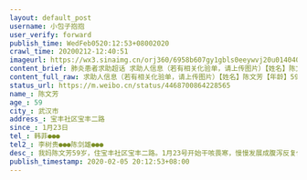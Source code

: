```yaml
---
layout: default_post
username: 小包子抱抱
user_verify: forward
publish_time: WedFeb0520:12:53+08002020
crawl_time: 20200212-12:40:51
imageurl: https://wx3.sinaimg.cn/orj360/6958b607gy1gbls0eeywvj20u014040g.jpg,https://wx1.sinaimg.cn/orj360/6958b607gy1gbls0epxhrj20u014041q.jpg,https://wx4.sinaimg.cn/orj360/6958b607gy1gbls0fh7plj20u0140juz.jpg
content_brief: 肺炎患者求助超话 求助人信息（若有相关化验单，请上传图片）【姓名】陈文芳【年龄】59【所在城市】武汉市【所在小区、社区】宝丰社区宝丰二路【患病时间】1月23日【联系方式】韩菲：●●●【其他紧急联系人】李树贵：●●●陈剑雄：●●●【病情描述】我妈陈文芳59岁，住 ...全文
content_full_raw: 求助人信息（若有相关化验单，请上传图片）【姓名】陈文芳【年龄】59【所在城市】武汉市【所在小区、社区】宝丰社区宝丰二路【患病时间】1月23日【联系方式】韩菲：●●●【其他紧急联系人】李树贵：●●●陈剑雄：●●●【病情描述】我妈陈文芳59岁，住宝丰社区宝丰二路。1月23号开始干咳畏寒，慢慢发展成腹泻反复低烧，在社区打了吊针，一直没有效果，在家房间隔离单独就餐。2月3日，开始高烧无力意识变弱，去了中山医院拍肺部CT，隔天做了核酸检测，确认阳性感染。目前还是有反复发烧腹泻等情况。各大医院目前床位都很紧张，住不进去。两个老人来回奔波医院。我爸还是中过风的人，瘦高腿脚很不便。我妈有糖尿病，血糖控制不好，现在身体更是虚了。现在头疼，恶心，喘气困难，吃不下东西。现在确认了又找不到医院收治。报给社区，社区要我们自己联系医院。请求大家帮忙，或者提供资讯帮助，急切盼住院治疗。感激感谢。武汉
status_url: https://m.weibo.cn/status/4468700864228565
name_: 陈文芳
age_: 59
city_: 武汉市
address_: 宝丰社区宝丰二路
since_: 1月23日
tel_: 韩菲●●●
tel2_: 李树贵●●●陈剑雄●●●
desc_: 我妈陈文芳59岁，住宝丰社区宝丰二路。1月23号开始干咳畏寒，慢慢发展成腹泻反复低烧，在社区打了吊针，一直没有效果，在家房间隔离单独就餐。2月3日，开始高烧无力意识变弱，去了中山医院拍肺部CT，隔天做了核酸检测，确认阳性感染。目前还是有反复发烧腹泻等情况。各大医院目前床位都很紧张，住不进去。两个老人来回奔波医院。我爸还是中过风的人，瘦高腿脚很不便。我妈有糖尿病，血糖控制不好，现在身体更是虚了。现在头疼，恶心，喘气困难，吃不下东西。现在确认了又找不到医院收治。报给社区，社区要我们自己联系医院。请求大家帮忙，或者提供资讯帮助，急切盼住院治疗。感激感谢。武汉
publish_timestamp: 2020-02-05 20:12:53+08:00
---
```

